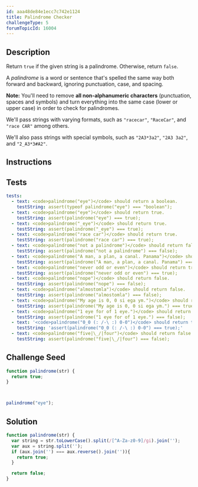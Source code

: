 ```yaml
---
id: aaa48de84e1ecc7c742e1124
title: Palindrome Checker
challengeType: 5
forumTopicId: 16004
---
```


## Description

<section id='description'>

Return `true` if the given string is a palindrome. Otherwise, return `false`.

A <dfn>palindrome</dfn> is a word or sentence that's spelled the same way both forward and backward, ignoring punctuation, case, and spacing.

**Note:** You'll need to remove **all non-alphanumeric characters** (punctuation, spaces and symbols) and turn everything into the same case (lower or upper case) in order to check for palindromes.

We'll pass strings with varying formats, such as `"racecar"`, `"RaceCar"`, and `"race CAR"` among others.

We'll also pass strings with special symbols, such as `"2A3*3a2"`, `"2A3 3a2"`, and `"2_A3*3#A2"`.

</section>

## Instructions

<section id='instructions'>

</section>

## Tests

<section id='tests'>

```yml
tests:
  - text: <code>palindrome("eye")</code> should return a boolean.
    testString: assert(typeof palindrome("eye") === "boolean");
  - text: <code>palindrome("eye")</code> should return true.
    testString: assert(palindrome("eye") === true);
  - text: <code>palindrome("_eye")</code> should return true.
    testString: assert(palindrome("_eye") === true);
  - text: <code>palindrome("race car")</code> should return true.
    testString: assert(palindrome("race car") === true);
  - text: <code>palindrome("not a palindrome")</code> should return false.
    testString: assert(palindrome("not a palindrome") === false);
  - text: <code>palindrome("A man, a plan, a canal. Panama")</code> should return true.
    testString: assert(palindrome("A man, a plan, a canal. Panama") === true);
  - text: <code>palindrome("never odd or even")</code> should return true.
    testString: assert(palindrome("never odd or even") === true);
  - text: <code>palindrome("nope")</code> should return false.
    testString: assert(palindrome("nope") === false);
  - text: <code>palindrome("almostomla")</code> should return false.
    testString: assert(palindrome("almostomla") === false);
  - text: <code>palindrome("My age is 0, 0 si ega ym.")</code> should return true.
    testString: assert(palindrome("My age is 0, 0 si ega ym.") === true);
  - text: <code>palindrome("1 eye for of 1 eye.")</code> should return false.
    testString: assert(palindrome("1 eye for of 1 eye.") === false);
  - text: '<code>palindrome("0_0 (: /-\ :) 0-0")</code> should return true.'
    testString: 'assert(palindrome("0_0 (: /-\ :) 0-0") === true);'
  - text: <code>palindrome("five|\_/|four")</code> should return false.
    testString: assert(palindrome("five|\_/|four") === false);

```

</section>

## Challenge Seed

<section id='challengeSeed'>

<div id='js-seed'>

```js
function palindrome(str) {
  return true;
}



palindrome("eye");
```

</div>

</section>

## Solution

<section id='solution'>

```js
function palindrome(str) {
  var string = str.toLowerCase().split(/[^A-Za-z0-9]/gi).join('');
  var aux = string.split('');
  if (aux.join('') === aux.reverse().join('')){
    return true;
  }

  return false;
}
```

</section>
